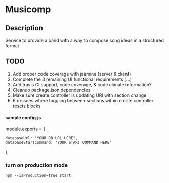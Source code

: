 # Musicomp
 
## Description
Service to provide a band with a way to compose song ideas in a structured format

## TODO
1. Add proper code coverage with jasmine (server & client)
2. Complete the 3 remaining UI functional requirements (...)
3. Add travis CI support, code coverage, & code climate information?
4. Cleanup package.json dependencies
5. Make sure create controller is updating URI with section change
6. Fix issues where toggling between sections within create controller resets blocks

#### sample config.js
module.exports = {

    databaseUrl: "YOUR DB URL HERE",
    databaseStartCommand: "YOUR START COMMAND HERE"

};

### turn on production mode
`npm --isProduction=true start`

